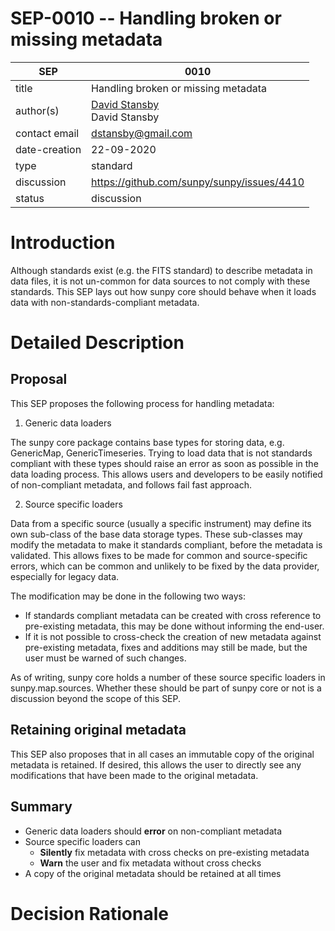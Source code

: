 # SEP-0010 -- Handling broken or missing metadata

| SEP           | 0010                             |
|---------------|----------------------------------|
| title         | Handling broken or missing metadata  |
| author(s)     | [David Stansby](https://orcid.org/0000-0002-1365-1908)<br>David Stansby           |
| contact email | dstansby@gmail.com               |
| date-creation | 22-09-2020                       |
| type          | standard                         |
| discussion    | https://github.com/sunpy/sunpy/issues/4410  |
| status        | discussion                       |

# Introduction
Although standards exist (e.g. the FITS standard) to describe metadata in data
files, it is not un-common for data sources to not comply with these standards.
This SEP lays out how sunpy core should behave when it loads data with
non-standards-compliant metadata.

# Detailed Description

## Proposal
This SEP proposes the following process for handling metadata:

1. Generic data loaders

The sunpy core package contains base types for storing data, e.g. GenericMap,
GenericTimeseries. Trying to load data that is not standards compliant with
these types should raise an error as soon as possible in the data loading
process. This allows users and developers to be easily notified of non-compliant
metadata, and follows fail fast approach.

2. Source specific loaders

Data from a specific source (usually a specific instrument) may define its own
sub-class of the base data storage types. These sub-classes may modify the
metadata to make it standards compliant, before the metadata is validated. This
allows fixes to be made for common and source-specific errors, which can be
common and unlikely to be fixed by the data provider, especially for legacy
data.

The modification may be done in the following two ways:

- If standards compliant metadata can be created with cross reference to
  pre-existing metadata, this may be done without informing the end-user.
- If it is not possible to cross-check the creation of new metadata against
  pre-existing metadata, fixes and additions may still be made, but the user
  must be warned of such changes.

As of writing, sunpy core holds a number of these source specific loaders in
sunpy.map.sources. Whether these should be part of sunpy core or not is a
discussion beyond the scope of this SEP.

## Retaining original metadata

This SEP also proposes that in all cases an immutable copy of the original
metadata is retained. If desired, this allows the user to directly see
any modifications that have been made to the original metadata.

## Summary

- Generic data loaders should **error** on non-compliant metadata
- Source specific loaders can
  - **Silently** fix metadata with cross checks on pre-existing metadata
  - **Warn** the user and fix metadata without cross checks
- A copy of the original metadata should be retained at all times

# Decision Rationale
